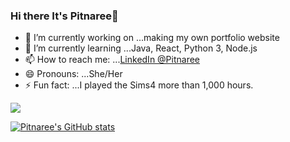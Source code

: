 ### Hi there It's Pitnaree👋

- 🔭 I’m currently working on ...making my own portfolio website
- 🌱 I’m currently learning ...Java, React, Python 3, Node.js
- 📫 How to reach me: ...[LinkedIn @Pitnaree](https://www.linkedin.com/in/pitnaree-krachangwong-547a12185/)
- 😄 Pronouns: ...She/Her
- ⚡ Fun fact: ...I played the Sims4 more than 1,000 hours.

![](https://komarev.com/ghpvc/?username=pitnarii&style=plastic)


[![Pitnaree's GitHub stats](https://github-readme-stats.vercel.app/api?username=pitnarii&show_icons=true&theme=gruvbox)](https://github.com/pitnarii/github-readme-stats)
